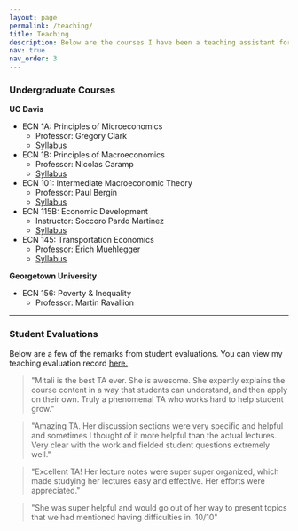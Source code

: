 ```yaml
---
layout: page
permalink: /teaching/
title: Teaching
description: Below are the courses I have been a teaching assistant for.
nav: true
nav_order: 3
---
```


### Undergraduate Courses

<b>UC Davis</b>

<ul>
    <li>ECN 1A: Principles of Microeconomics
    <ul>
    <li> Professor: Gregory Clark </li>
    <li> <a href="https://drive.google.com/file/d/1_7rk74Bfkt1oVVByqaUrt0FKhDRhVtVP/view?usp=share_link">Syllabus</a></li>
    </ul>
    </li>
    <li>ECN 1B: Principles of Macroeconomics
    <ul>
    <li> Professor: Nicolas Caramp </li>
    <li> <a href="https://drive.google.com/file/d/1leJl92tOzPggIzqaHn2yc_HHtYp2UBoz/view?usp=share_link">Syllabus</a></li>
    </ul>
    </li>
    <li>ECN 101: Intermediate Macroeconomic Theory
    <ul>
    <li> Professor: Paul Bergin </li>
    <li> <a href="https://drive.google.com/file/d/16pM9WzXUKn1WoHY6EypzfYIS8lYaVQkU/view?usp=share_link">Syllabus</a></li>
    </ul>
    </li>
    <li>ECN 115B: Economic Development
    <ul>
    <li> Instructor: Soccoro Pardo Martinez </li>
    <li> <a href="https://drive.google.com/file/d/1E4R-6yvnabWcZqz1tpNCU00G8UJ71WDr/view?usp=share_link">Syllabus</a></li>
    </ul>
    </li>
    <li>ECN 145: Transportation Economics
    <ul>
    <li> Professor: Erich Muehlegger </li>
    <li> <a href="https://drive.google.com/file/d/1-uK7_2gKJask2PId0fQwoctonq2HpvHQ/view?usp=share_link">Syllabus</a></li>
    </ul>
    </li>
</ul>

<b>Georgetown University</b>

<ul>
<li>ECN 156: Poverty & Inequality
    <ul>
    <li> Professor: Martin Ravallion </li>
    </ul>
    </li>
</ul>


---

### Student Evaluations
Below are a few of the remarks from student evaluations. You can view my teaching evaluation record <a href="https://drive.google.com/file/d/1twsv9WJ1OgtepPSdMWtQ8LHk7ApDL7Cx/view?usp=sharing">here.</a>


> "Mitali is the best TA ever. She is awesome. She expertly explains the course content in a way that students can understand, and then apply on their own. Truly a phenomenal TA who works
hard to help student grow."

> "Amazing TA. Her discussion sections were very specific and helpful and sometimes I thought of it more helpful than the actual lectures. Very clear with the work and fielded student questions
extremely well."

> "Excellent TA! Her lecture notes were super super organized, which made studying her lectures easy and effective. Her efforts were appreciated."

> "She was super helpful and would go out of her way to present topics that we had mentioned having difficulties in. 10/10"